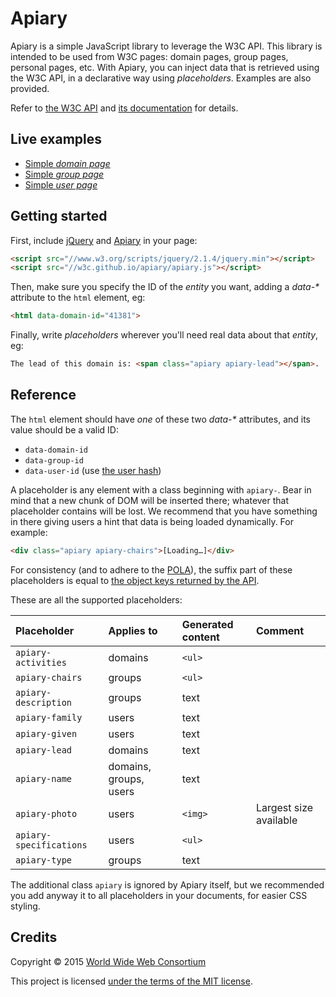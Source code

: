 
# Apiary

Apiary is a simple JavaScript library to leverage the W3C API.
This library is intended to be used from W3C pages: domain pages, group pages, personal pages, etc.
With Apiary, you can inject data that is retrieved using the W3C API, in a declarative way using *placeholders*.
Examples are also provided.

Refer to [the W3C API](https://github.com/w3c/w3c-api) and [its documentation](https://api-test.w3.org/doc) for details.

## Live examples

* [Simple *domain page*](https://w3c.github.io/apiary/examples/domain.html)
* [Simple *group page*](https://w3c.github.io/apiary/examples/group.html)
* [Simple *user page*](https://w3c.github.io/apiary/examples/user.html)

## Getting started

First, include [jQuery](http://jquery.com/) and [Apiary](apiary.js) in your page:
```html
<script src="//www.w3.org/scripts/jquery/2.1.4/jquery.min"></script>
<script src="//w3c.github.io/apiary/apiary.js"></script>
```

Then, make sure you specify the ID of the *entity* you want, adding a *data-&#42;* attribute to the `html` element, eg:  
```html
<html data-domain-id="41381">
```

Finally, write *placeholders* wherever you'll need real data about that *entity*, eg:  
```html
The lead of this domain is: <span class="apiary apiary-lead"></span>.
```

## Reference

The `html` element should have *one* of these two *data-&#42;* attributes, and its value should be a valid ID:
* `data-domain-id`
* `data-group-id`
* `data-user-id` (use [the user hash](https://api-test.w3.org/doc#get--users-{hash}))

A placeholder is any element with a class beginning with `apiary-`.
Bear in mind that a new chunk of DOM will be inserted there; whatever that placeholder contains will be lost.
We recommend that you have something in there giving users a hint that data is being loaded dynamically.
For example:
```html
<div class="apiary apiary-chairs">[Loading…]</div>
```

For consistency (and to adhere to the [POLA](https://en.wikipedia.org/wiki/Principle_of_least_astonishment)),
the suffix part of these placeholders is equal to [the object keys returned by the API](https://api-test.w3.org/doc).

These are all the supported placeholders:

Placeholder             | Applies to             | Generated content | Comment
:-----------------------|:-----------------------|:------------------|:----------------------
`apiary-activities`     | domains                | `<ul>`            |
`apiary-chairs`         | groups                 | `<ul>`            |
`apiary-description`    | groups                 | text              |
`apiary-family`         | users                  | text              |
`apiary-given`          | users                  | text              |
`apiary-lead`           | domains                | text              |
`apiary-name`           | domains, groups, users | text              |
`apiary-photo`          | users                  | `<img>`           | Largest size available
`apiary-specifications` | users                  | `<ul>`            |
`apiary-type`           | groups                 | text              |

The additional class `apiary` is ignored by Apiary itself, but we recommended you add anyway it to all placeholders in your documents, for easier CSS styling.

## Credits

Copyright © 2015 [World Wide Web Consortium](http://www.w3.org/)

This project is licensed [under the terms of the MIT license](LICENSE.md).

